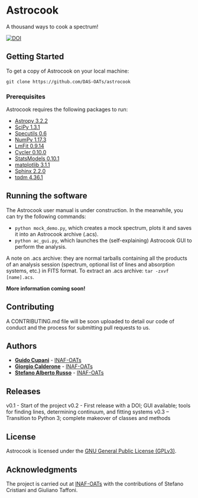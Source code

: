 # Astrocook

A thousand ways to cook a spectrum!

 [![DOI](https://zenodo.org/badge/78840469.svg)](https://zenodo.org/badge/latestdoi/78840469)

## Getting Started

To get a copy of Astrocook on your local machine:

```
git clone https://github.com/DAS-OATs/astrocook
```

### Prerequisites

Astrocook requires the following packages to run:

* [Astropy 3.2.2](http://www.astropy.org)
* [SciPy 1.3.1](https://www.scipy.org)
* [Specutils 0.6](http://specutils.readthedocs.io/en/latest/)
* [NumPy 1.17.3](http://www.numpy.org)
* [LmFit 0.9.14](https://lmfit.github.io/lmfit-py/)
* [Cycler 0.10.0](https://pypi.python.org/pypi/Cycler)
* [StatsModels 0.10.1](http://www.statsmodels.org/stable/index.html)
* [matplotlib 3.1.1](https://matplotlib.org)
* [Sphinx 2.2.0](http://www.sphinx-doc.org/en/master/)
* [tqdm 4.36.1](https://github.com/tqdm/tqdm)


## Running the software

The Astrocook user manual is under construction. In the meanwhile, you can try the following commands:

* ```python mock_demo.py```, which creates a mock spectrum, plots it and saves it into an Astrocook archive (.acs).
* ```python ac_gui.py```, which launches the (self-explaining) Astrocook GUI to perform the analysis.

A note on .acs archive: they are normal tarballs containing all the products of an analysis session (spectrum, optional list of lines and absorption systems, etc.) in FITS format. To extract an .acs archive: ```tar -zxvf [name].acs```.

**More information coming soon!**


## Contributing

A CONTRIBUTING.md file will be soon uploaded to detail our code of conduct and the process for submitting pull requests to us.

## Authors

* **[Guido Cupani](https://github.com/gcupani)** - [INAF-OATs](http://www.oats.inaf.it/index.php/en/)
* **[Giorgio Calderone](https://github.com/gcalderone)** - [INAF-OATs](http://www.oats.inaf.it/index.php/en/)
* **[Stefano Alberto Russo](https://github.com/sarusso)** - [INAF-OATs](http://www.oats.inaf.it/index.php/en/)

## Releases

v0.1 - Start of the project
v0.2 - First release with a DOI; GUI available; tools for finding lines, determining continuum, and fitting systems
v0.3 – Transition to Python 3; complete makeover of classes and methods

## License

Astrocook is licensed under the [GNU General Public License (GPLv3)](https://www.gnu.org/licenses/gpl-3.0.en.html).

## Acknowledgments

The project is carried out at [INAF-OATs](http://www.oats.inaf.it/index.php/en/) with the contributions of Stefano Cristiani and Giuliano Taffoni.

